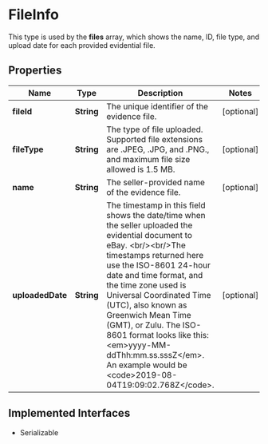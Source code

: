 

# FileInfo

This type is used by the <strong>files</strong> array, which shows the name, ID, file type, and upload date for each provided evidential file.
## Properties

Name | Type | Description | Notes
------------ | ------------- | ------------- | -------------
**fileId** | **String** | The unique identifier of the evidence file. |  [optional]
**fileType** | **String** | The type of file uploaded. Supported file extensions are .JPEG, .JPG, and .PNG., and maximum file size allowed is 1.5 MB. |  [optional]
**name** | **String** | The seller-provided name of the evidence file. |  [optional]
**uploadedDate** | **String** | The timestamp in this field shows the date/time when the seller uploaded the evidential document to eBay. &lt;br/&gt;&lt;br/&gt;The timestamps returned here use the ISO-8601 24-hour date and time format, and the time zone used is Universal Coordinated Time (UTC), also known as Greenwich Mean Time (GMT), or Zulu. The ISO-8601 format looks like this: &lt;em&gt;yyyy-MM-ddThh:mm.ss.sssZ&lt;/em&gt;. An example would be &lt;code&gt;2019-08-04T19:09:02.768Z&lt;/code&gt;. |  [optional]


## Implemented Interfaces

* Serializable


